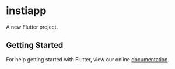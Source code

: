 # instiapp

A new Flutter project.

## Getting Started

For help getting started with Flutter, view our online
[documentation](https://flutter.io/).
